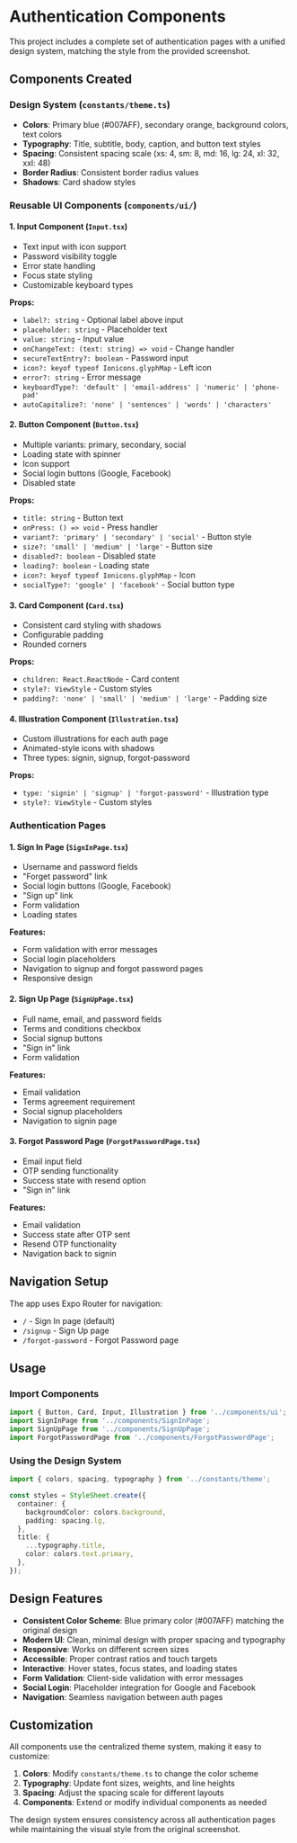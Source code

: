 # Authentication Components

This project includes a complete set of authentication pages with a unified design system, matching the style from the provided screenshot.

## Components Created

### Design System (`constants/theme.ts`)
- **Colors**: Primary blue (#007AFF), secondary orange, background colors, text colors
- **Typography**: Title, subtitle, body, caption, and button text styles
- **Spacing**: Consistent spacing scale (xs: 4, sm: 8, md: 16, lg: 24, xl: 32, xxl: 48)
- **Border Radius**: Consistent border radius values
- **Shadows**: Card shadow styles

### Reusable UI Components (`components/ui/`)

#### 1. Input Component (`Input.tsx`)
- Text input with icon support
- Password visibility toggle
- Error state handling
- Focus state styling
- Customizable keyboard types

**Props:**
- `label?: string` - Optional label above input
- `placeholder: string` - Placeholder text
- `value: string` - Input value
- `onChangeText: (text: string) => void` - Change handler
- `secureTextEntry?: boolean` - Password input
- `icon?: keyof typeof Ionicons.glyphMap` - Left icon
- `error?: string` - Error message
- `keyboardType?: 'default' | 'email-address' | 'numeric' | 'phone-pad'`
- `autoCapitalize?: 'none' | 'sentences' | 'words' | 'characters'`

#### 2. Button Component (`Button.tsx`)
- Multiple variants: primary, secondary, social
- Loading state with spinner
- Icon support
- Social login buttons (Google, Facebook)
- Disabled state

**Props:**
- `title: string` - Button text
- `onPress: () => void` - Press handler
- `variant?: 'primary' | 'secondary' | 'social'` - Button style
- `size?: 'small' | 'medium' | 'large'` - Button size
- `disabled?: boolean` - Disabled state
- `loading?: boolean` - Loading state
- `icon?: keyof typeof Ionicons.glyphMap` - Icon
- `socialType?: 'google' | 'facebook'` - Social button type

#### 3. Card Component (`Card.tsx`)
- Consistent card styling with shadows
- Configurable padding
- Rounded corners

**Props:**
- `children: React.ReactNode` - Card content
- `style?: ViewStyle` - Custom styles
- `padding?: 'none' | 'small' | 'medium' | 'large'` - Padding size

#### 4. Illustration Component (`Illustration.tsx`)
- Custom illustrations for each auth page
- Animated-style icons with shadows
- Three types: signin, signup, forgot-password

**Props:**
- `type: 'signin' | 'signup' | 'forgot-password'` - Illustration type
- `style?: ViewStyle` - Custom styles

### Authentication Pages

#### 1. Sign In Page (`SignInPage.tsx`)
- Username and password fields
- "Forget password" link
- Social login buttons (Google, Facebook)
- "Sign up" link
- Form validation
- Loading states

**Features:**
- Form validation with error messages
- Social login placeholders
- Navigation to signup and forgot password pages
- Responsive design

#### 2. Sign Up Page (`SignUpPage.tsx`)
- Full name, email, and password fields
- Terms and conditions checkbox
- Social signup buttons
- "Sign in" link
- Form validation

**Features:**
- Email validation
- Terms agreement requirement
- Social signup placeholders
- Navigation to signin page

#### 3. Forgot Password Page (`ForgotPasswordPage.tsx`)
- Email input field
- OTP sending functionality
- Success state with resend option
- "Sign in" link

**Features:**
- Email validation
- Success state after OTP sent
- Resend OTP functionality
- Navigation back to signin

## Navigation Setup

The app uses Expo Router for navigation:

- `/` - Sign In page (default)
- `/signup` - Sign Up page
- `/forgot-password` - Forgot Password page

## Usage

### Import Components
```typescript
import { Button, Card, Input, Illustration } from '../components/ui';
import SignInPage from '../components/SignInPage';
import SignUpPage from '../components/SignUpPage';
import ForgotPasswordPage from '../components/ForgotPasswordPage';
```

### Using the Design System
```typescript
import { colors, spacing, typography } from '../constants/theme';

const styles = StyleSheet.create({
  container: {
    backgroundColor: colors.background,
    padding: spacing.lg,
  },
  title: {
    ...typography.title,
    color: colors.text.primary,
  },
});
```

## Design Features

- **Consistent Color Scheme**: Blue primary color (#007AFF) matching the original design
- **Modern UI**: Clean, minimal design with proper spacing and typography
- **Responsive**: Works on different screen sizes
- **Accessible**: Proper contrast ratios and touch targets
- **Interactive**: Hover states, focus states, and loading states
- **Form Validation**: Client-side validation with error messages
- **Social Login**: Placeholder integration for Google and Facebook
- **Navigation**: Seamless navigation between auth pages

## Customization

All components use the centralized theme system, making it easy to customize:

1. **Colors**: Modify `constants/theme.ts` to change the color scheme
2. **Typography**: Update font sizes, weights, and line heights
3. **Spacing**: Adjust the spacing scale for different layouts
4. **Components**: Extend or modify individual components as needed

The design system ensures consistency across all authentication pages while maintaining the visual style from the original screenshot.

